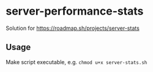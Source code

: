 # server-performance-stats
Solution for https://roadmap.sh/projects/server-stats

## Usage
Make script executable, e.g. `chmod u+x server-stats.sh`
